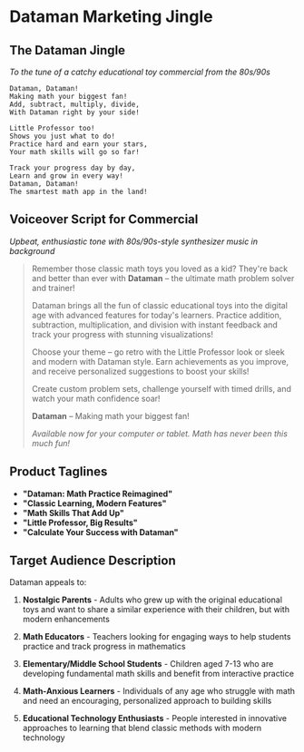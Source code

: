 # Dataman Marketing Jingle

## The Dataman Jingle

*To the tune of a catchy educational toy commercial from the 80s/90s*

```
Dataman, Dataman!
Making math your biggest fan!
Add, subtract, multiply, divide,
With Dataman right by your side!

Little Professor too!
Shows you just what to do!
Practice hard and earn your stars,
Your math skills will go so far!

Track your progress day by day,
Learn and grow in every way!
Dataman, Dataman!
The smartest math app in the land!
```

## Voiceover Script for Commercial

*Upbeat, enthusiastic tone with 80s/90s-style synthesizer music in background*

> Remember those classic math toys you loved as a kid? They're back and better than ever with **Dataman** – the ultimate math problem solver and trainer!
> 
> Dataman brings all the fun of classic educational toys into the digital age with advanced features for today's learners. Practice addition, subtraction, multiplication, and division with instant feedback and track your progress with stunning visualizations!
> 
> Choose your theme – go retro with the Little Professor look or sleek and modern with Dataman style. Earn achievements as you improve, and receive personalized suggestions to boost your skills!
> 
> Create custom problem sets, challenge yourself with timed drills, and watch your math confidence soar!
> 
> **Dataman** – Making math your biggest fan!
> 
> *Available now for your computer or tablet. Math has never been this much fun!*

## Product Taglines

- **"Dataman: Math Practice Reimagined"**
- **"Classic Learning, Modern Features"**
- **"Math Skills That Add Up"**
- **"Little Professor, Big Results"**
- **"Calculate Your Success with Dataman"**

## Target Audience Description

Dataman appeals to:

1. **Nostalgic Parents** - Adults who grew up with the original educational toys and want to share a similar experience with their children, but with modern enhancements

2. **Math Educators** - Teachers looking for engaging ways to help students practice and track progress in mathematics

3. **Elementary/Middle School Students** - Children aged 7-13 who are developing fundamental math skills and benefit from interactive practice

4. **Math-Anxious Learners** - Individuals of any age who struggle with math and need an encouraging, personalized approach to building skills

5. **Educational Technology Enthusiasts** - People interested in innovative approaches to learning that blend classic methods with modern technology